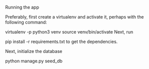 Running the app

Preferably, first create a virtualenv and activate it, perhaps with the following command:

virtualenv -p python3 venv
source venv/bin/activate
Next, run

pip install -r requirements.txt
to get the dependencies.

Next, initialize the database

python manage.py seed_db